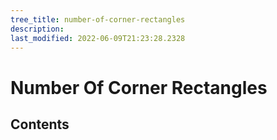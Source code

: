 ```yaml
---
tree_title: number-of-corner-rectangles
description: 
last_modified: 2022-06-09T21:23:28.2328
---
```


# Number Of Corner Rectangles

## Contents
